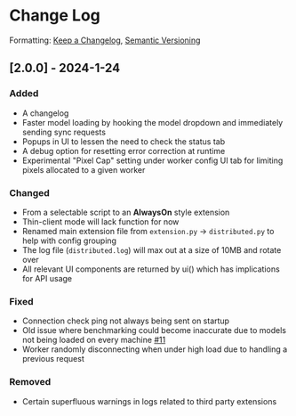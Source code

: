 # Change Log
Formatting: [Keep a Changelog](https://keepachangelog.com/en/1.0.0/), [Semantic Versioning](https://semver.org/spec/v2.0.0.html)

## [2.0.0] - 2024-1-24

### Added
- A changelog
- Faster model loading by hooking the model dropdown and immediately sending sync requests
- Popups in UI to lessen the need to check the status tab 
- A debug option for resetting error correction at runtime
- Experimental "Pixel Cap" setting under worker config UI tab for limiting pixels allocated to a given worker

### Changed
- From a selectable script to an **AlwaysOn** style extension
- Thin-client mode will lack function for now
- Renamed main extension file from `extension.py` -> `distributed.py` to help with config grouping
- The log file (`distributed.log`) will max out at a size of 10MB and rotate over
- All relevant UI components are returned by ui() which has implications for API usage

### Fixed
- Connection check ping not always being sent on startup
- Old issue where benchmarking could become inaccurate due to models not being loaded on every machine [#11](https://github.com/papuSpartan/stable-diffusion-webui-distributed/issues/11)
- Worker randomly disconnecting when under high load due to handling a previous request

### Removed
- Certain superfluous warnings in logs related to third party extensions